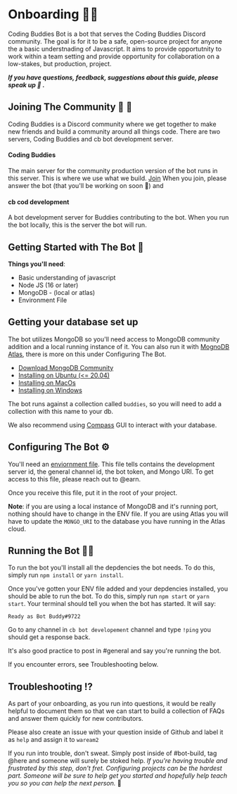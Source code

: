 # Onboarding 👀🤖

Coding Buddies Bot is a bot that serves the Coding Buddies Discord community. The goal is for it to be a safe, open-source project for anyone the a basic understnading of Javascript. It aims to provide opportutnity to work within a team setting and provide opportunity for collaboration on a low-stakes, but production, project.

***If you have questions, feedback, suggestions about this guide, please speak up 📢 .***

## Joining The Community 🏡 🤝

Coding Buddies is a Discord community where we get together to make new friends and build a community around all things code. There are two servers, Coding Buddies and cb bot development server.

#### Coding Buddies
 The main server for the community production version of the bot runs in this server. This is where we use what we build. [Join](https://discord.gg/HBjyUt5R) When you join, please answer the bot (that you'll be working on soon 🎉) and

#### cb cod development
A bot development server for Buddies contributing to the bot. When you run the bot locally, this is the server the bot will run.

## Getting Started with The Bot 🚦

**Things you'll need**:

- Basic understanding of javascript
- Node JS (16 or later)
- MongoDB - (local or atlas)
- Environment File

## Getting your database set up

The bot utilizes MongoDB so you'll need access to MongoDB community addition and a local running instance of it. You can also run it with [MognoDB Atlas](https://www.mongodb.com/atlas/database), there is more on this under Configuring The Bot.

- [Download MongoDB Community](https://www.mongodb.com/try/download/community-kubernetes-operator)
- [Installing on Ubuntu (<= 20.04)](https://www.mongodb.com/docs/manual/tutorial/install-mongodb-on-ubuntu/)
- [Installing on MacOs](https://www.mongodb.com/docs/manual/tutorial/install-mongodb-on-os-x/)
- [Installing on Windows](https://www.mongodb.com/docs/manual/tutorial/install-mongodb-on-windows/)

The bot runs against a collection called `buddies`, so you will need to add a collection with this name to your db.

We also recommend using [Compass](https://www.mongodb.com/products/compass) GUI to interact with your database.

## Configuring The Bot ⚙️

You'll need an [enviornment file](https://www.twilio.com/blog/working-with-environment-variables-in-node-js-html). This file tells contains the development server id, the general channel id, the bot token, and Mongo URI. To get access to this file, please reach out to @earn.

Once you receive this file, put it in the root of your project.

**Note**: if you are using a local instance of MongoDB and it's running port, nothing should have to change in the ENV file. If you are using Atlas you will have to update the `MONGO_URI` to the database you have running in the Atlas cloud.

## Running the Bot 🏃‍♀️

To run the bot you'll install all the depdencies the bot needs. To do this, simply run `npm install` or `yarn install`.

Once you've gotten your ENV file added and your depdencies installed, you should be able to run the bot. To do this, simply run `npm start` or `yarn start`. Your terminal should tell you when the bot has started. It will say:

`Ready as Bot Buddy#9722`

Go to any channel in `cb bot developement` channel and type `!ping` you should get a response back.

It's also good practice to post in #general and say you're running the bot.

If you encounter errors, see Troubleshooting below.



## Troubleshooting ⁉️

As part of your onboarding, as you run into questions, it would be really helpful to document them so that we can start to build a collection of FAQs and answer them quickly for new contributors.

Please also create an issue with your question inside of Github and label it as `help` and assign it to `waream2`

If you run into trouble, don't sweat. Simply post inside of #bot-build, tag @here and someone will surely be stoked help. *If you're having trouble and frustrated by this step, don't fret. Configuring projects can be the hardest part. Someone will be sure to help get you started and hopefully help teach you so you can help the next person.* 🤗